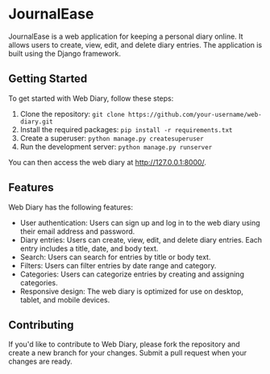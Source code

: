 # JournalEase

JournalEase is a web application for keeping a personal diary online. It allows users to create, view, edit, and delete diary entries. The application is built using the Django framework.

## Getting Started

To get started with Web Diary, follow these steps:

1. Clone the repository: `git clone https://github.com/your-username/web-diary.git`
2. Install the required packages: `pip install -r requirements.txt`
3. Create a superuser: `python manage.py createsuperuser`
4. Run the development server: `python manage.py runserver`

You can then access the web diary at http://127.0.0.1:8000/.

## Features

Web Diary has the following features:

- User authentication: Users can sign up and log in to the web diary using their email address and password.
- Diary entries: Users can create, view, edit, and delete diary entries. Each entry includes a title, date, and body text.
- Search: Users can search for entries by title or body text.
- Filters: Users can filter entries by date range and category.
- Categories: Users can categorize entries by creating and assigning categories.
- Responsive design: The web diary is optimized for use on desktop, tablet, and mobile devices.

## Contributing

If you'd like to contribute to Web Diary, please fork the repository and create a new branch for your changes. Submit a pull request when your changes are ready.
